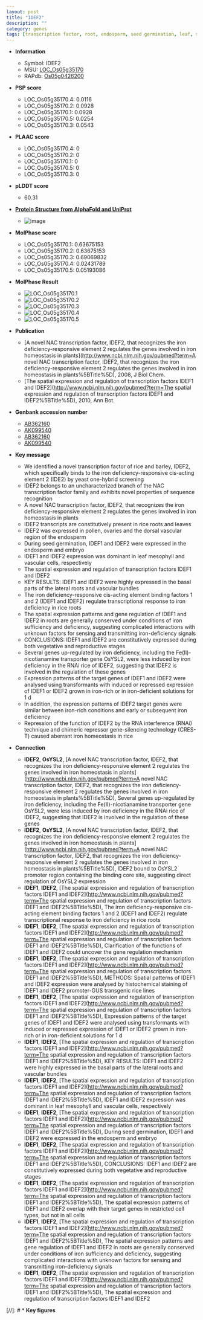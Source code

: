 ```yaml
---
layout: post
title: "IDEF2"
description: ""
category: genes
tags: [transcription factor, root, endosperm, seed germination, leaf, seed, lateral root, vascular bundle, vegetative, transporter, reproductive, iron, homeostasis, pollen]
---
```


* **Information**  
    + Symbol: IDEF2  
    + MSU: [LOC_Os05g35170](http://rice.plantbiology.msu.edu/cgi-bin/ORF_infopage.cgi?orf=LOC_Os05g35170)  
    + RAPdb: [Os05g0426200](http://rapdb.dna.affrc.go.jp/viewer/gbrowse_details/irgsp1?name=Os05g0426200)  

* **PSP score**  
    + LOC_Os05g35170.4: 0.0116 
    + LOC_Os05g35170.2: 0.0928 
    + LOC_Os05g35170.1: 0.0928 
    + LOC_Os05g35170.5: 0.0254 
    + LOC_Os05g35170.3: 0.0543 

* **PLAAC score**  
    + LOC_Os05g35170.4: 0 
    + LOC_Os05g35170.2: 0 
    + LOC_Os05g35170.1: 0 
    + LOC_Os05g35170.5: 0 
    + LOC_Os05g35170.3: 0 

* **pLDDT score**
    + 60.31

* **[Protein Structure from AlphaFold and UniProt](https://www.uniprot.org/uniprotkb/Q60EC0/entry#structure)**
    + ![image](https://ricepsp.github.io/images/Q6/AF-Q60EC0-F1.png)

* **MolPhase score**
    + LOC_Os05g35170.1: 0.63675153
    + LOC_Os05g35170.2: 0.63675153
    + LOC_Os05g35170.3: 0.69069832
    + LOC_Os05g35170.4: 0.02431789
    + LOC_Os05g35170.5: 0.05193086

* **MolPhase Result**
    + ![LOC_Os05g35170.1](https://304243504.github.io/Pictures/LOC_Os05g/LOC_Os05g35170.1.png)
    + ![LOC_Os05g35170.2](https://304243504.github.io/Pictures/LOC_Os05g/LOC_Os05g35170.2.png)
    + ![LOC_Os05g35170.3](https://304243504.github.io/Pictures/LOC_Os05g/LOC_Os05g35170.3.png)
    + ![LOC_Os05g35170.4](https://304243504.github.io/Pictures/LOC_Os05g/LOC_Os05g35170.4.png)
    + ![LOC_Os05g35170.5](https://304243504.github.io/Pictures/LOC_Os05g/LOC_Os05g35170.5.png)

* **Publication**  
    + [A novel NAC transcription factor, IDEF2, that recognizes the iron deficiency-responsive element 2 regulates the genes involved in iron homeostasis in plants](http://www.ncbi.nlm.nih.gov/pubmed?term=A novel NAC transcription factor, IDEF2, that recognizes the iron deficiency-responsive element 2 regulates the genes involved in iron homeostasis in plants%5BTitle%5D), 2008, J Biol Chem.
    + [The spatial expression and regulation of transcription factors IDEF1 and IDEF2](http://www.ncbi.nlm.nih.gov/pubmed?term=The spatial expression and regulation of transcription factors IDEF1 and IDEF2%5BTitle%5D), 2010, Ann Bot.

* **Genbank accession number**  
    + [AB362160](http://www.ncbi.nlm.nih.gov/nuccore/AB362160)
    + [AK099540](http://www.ncbi.nlm.nih.gov/nuccore/AK099540)
    + [AB362160](http://www.ncbi.nlm.nih.gov/nuccore/AB362160)
    + [AK099540](http://www.ncbi.nlm.nih.gov/nuccore/AK099540)

* **Key message**  
    + We identified a novel transcription factor of rice and barley, IDEF2, which specifically binds to the iron deficiency-responsive cis-acting element 2 (IDE2) by yeast one-hybrid screening
    + IDEF2 belongs to an uncharacterized branch of the NAC transcription factor family and exhibits novel properties of sequence recognition
    + A novel NAC transcription factor, IDEF2, that recognizes the iron deficiency-responsive element 2 regulates the genes involved in iron homeostasis in plants
    + IDEF2 transcripts are constitutively present in rice roots and leaves
    + IDEF2 was expressed in pollen, ovaries and the dorsal vascular region of the endosperm
    + During seed germination, IDEF1 and IDEF2 were expressed in the endosperm and embryo
    + IDEF1 and IDEF2 expression was dominant in leaf mesophyll and vascular cells, respectively
    + The spatial expression and regulation of transcription factors IDEF1 and IDEF2
    + KEY RESULTS: IDEF1 and IDEF2 were highly expressed in the basal parts of the lateral roots and vascular bundles
    + The iron deficiency-responsive cis-acting element binding factors 1 and 2 (IDEF1 and IDEF2) regulate transcriptional response to iron deficiency in rice roots
    + The spatial expression patterns and gene regulation of IDEF1 and IDEF2 in roots are generally conserved under conditions of iron sufficiency and deficiency, suggesting complicated interactions with unknown factors for sensing and transmitting iron-deficiency signals
    + CONCLUSIONS: IDEF1 and IDEF2 are constitutively expressed during both vegetative and reproductive stages
    + Several genes up-regulated by iron deficiency, including the Fe(II)-nicotianamine transporter gene OsYSL2, were less induced by iron deficiency in the RNAi rice of IDEF2, suggesting that IDEF2 is involved in the regulation of these genes
    + Expression patterns of the target genes of IDEF1 and IDEF2 were analysed using transformants with induced or repressed expression of IDEF1 or IDEF2 grown in iron-rich or in iron-deficient solutions for 1 d
    + In addition, the expression patterns of IDEF2 target genes were similar between iron-rich conditions and early or subsequent iron deficiency
    + Repression of the function of IDEF2 by the RNA interference (RNAi) technique and chimeric repressor gene-silencing technology (CRES-T) caused aberrant iron homeostasis in rice

* **Connection**  
    + __IDEF2__, __OsYSL2__, [A novel NAC transcription factor, IDEF2, that recognizes the iron deficiency-responsive element 2 regulates the genes involved in iron homeostasis in plants](http://www.ncbi.nlm.nih.gov/pubmed?term=A novel NAC transcription factor, IDEF2, that recognizes the iron deficiency-responsive element 2 regulates the genes involved in iron homeostasis in plants%5BTitle%5D), Several genes up-regulated by iron deficiency, including the Fe(II)-nicotianamine transporter gene OsYSL2, were less induced by iron deficiency in the RNAi rice of IDEF2, suggesting that IDEF2 is involved in the regulation of these genes
    + __IDEF2__, __OsYSL2__, [A novel NAC transcription factor, IDEF2, that recognizes the iron deficiency-responsive element 2 regulates the genes involved in iron homeostasis in plants](http://www.ncbi.nlm.nih.gov/pubmed?term=A novel NAC transcription factor, IDEF2, that recognizes the iron deficiency-responsive element 2 regulates the genes involved in iron homeostasis in plants%5BTitle%5D), IDEF2 bound to OsYSL2 promoter region containing the binding core site, suggesting direct regulation of OsYSL2 expression
    + __IDEF1__, __IDEF2__, [The spatial expression and regulation of transcription factors IDEF1 and IDEF2](http://www.ncbi.nlm.nih.gov/pubmed?term=The spatial expression and regulation of transcription factors IDEF1 and IDEF2%5BTitle%5D), The iron deficiency-responsive cis-acting element binding factors 1 and 2 (IDEF1 and IDEF2) regulate transcriptional response to iron deficiency in rice roots
    + __IDEF1__, __IDEF2__, [The spatial expression and regulation of transcription factors IDEF1 and IDEF2](http://www.ncbi.nlm.nih.gov/pubmed?term=The spatial expression and regulation of transcription factors IDEF1 and IDEF2%5BTitle%5D), Clarification of the functions of IDEF1 and IDEF2 could uncover the gene regulation mechanism
    + __IDEF1__, __IDEF2__, [The spatial expression and regulation of transcription factors IDEF1 and IDEF2](http://www.ncbi.nlm.nih.gov/pubmed?term=The spatial expression and regulation of transcription factors IDEF1 and IDEF2%5BTitle%5D), METHODS: Spatial patterns of IDEF1 and IDEF2 expression were analysed by histochemical staining of IDEF1 and IDEF2 promoter-GUS transgenic rice lines
    + __IDEF1__, __IDEF2__, [The spatial expression and regulation of transcription factors IDEF1 and IDEF2](http://www.ncbi.nlm.nih.gov/pubmed?term=The spatial expression and regulation of transcription factors IDEF1 and IDEF2%5BTitle%5D), Expression patterns of the target genes of IDEF1 and IDEF2 were analysed using transformants with induced or repressed expression of IDEF1 or IDEF2 grown in iron-rich or in iron-deficient solutions for 1 d
    + __IDEF1__, __IDEF2__, [The spatial expression and regulation of transcription factors IDEF1 and IDEF2](http://www.ncbi.nlm.nih.gov/pubmed?term=The spatial expression and regulation of transcription factors IDEF1 and IDEF2%5BTitle%5D), KEY RESULTS: IDEF1 and IDEF2 were highly expressed in the basal parts of the lateral roots and vascular bundles
    + __IDEF1__, __IDEF2__, [The spatial expression and regulation of transcription factors IDEF1 and IDEF2](http://www.ncbi.nlm.nih.gov/pubmed?term=The spatial expression and regulation of transcription factors IDEF1 and IDEF2%5BTitle%5D), IDEF1 and IDEF2 expression was dominant in leaf mesophyll and vascular cells, respectively
    + __IDEF1__, __IDEF2__, [The spatial expression and regulation of transcription factors IDEF1 and IDEF2](http://www.ncbi.nlm.nih.gov/pubmed?term=The spatial expression and regulation of transcription factors IDEF1 and IDEF2%5BTitle%5D), During seed germination, IDEF1 and IDEF2 were expressed in the endosperm and embryo
    + __IDEF1__, __IDEF2__, [The spatial expression and regulation of transcription factors IDEF1 and IDEF2](http://www.ncbi.nlm.nih.gov/pubmed?term=The spatial expression and regulation of transcription factors IDEF1 and IDEF2%5BTitle%5D), CONCLUSIONS: IDEF1 and IDEF2 are constitutively expressed during both vegetative and reproductive stages
    + __IDEF1__, __IDEF2__, [The spatial expression and regulation of transcription factors IDEF1 and IDEF2](http://www.ncbi.nlm.nih.gov/pubmed?term=The spatial expression and regulation of transcription factors IDEF1 and IDEF2%5BTitle%5D), The spatial expression patterns of IDEF1 and IDEF2 overlap with their target genes in restricted cell types, but not in all cells
    + __IDEF1__, __IDEF2__, [The spatial expression and regulation of transcription factors IDEF1 and IDEF2](http://www.ncbi.nlm.nih.gov/pubmed?term=The spatial expression and regulation of transcription factors IDEF1 and IDEF2%5BTitle%5D), The spatial expression patterns and gene regulation of IDEF1 and IDEF2 in roots are generally conserved under conditions of iron sufficiency and deficiency, suggesting complicated interactions with unknown factors for sensing and transmitting iron-deficiency signals
    + __IDEF1__, __IDEF2__, [The spatial expression and regulation of transcription factors IDEF1 and IDEF2](http://www.ncbi.nlm.nih.gov/pubmed?term=The spatial expression and regulation of transcription factors IDEF1 and IDEF2%5BTitle%5D), The spatial expression and regulation of transcription factors IDEF1 and IDEF2

[//]: # * **Key figures**  


